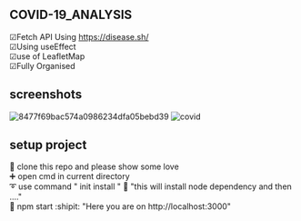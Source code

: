 ## COVID-19_ANALYSIS
&#9745;Fetch API Using https://disease.sh/ <br />
&#9745;Using useEffect <br />
&#9745;use of LeafletMap <br />
&#9745;Fully Organised <br />

## screenshots
![8477f69bac574a0986234dfa05bebd39](https://user-images.githubusercontent.com/30805079/89271354-356da400-d65a-11ea-9c08-91c85627085f.png)
![covid](https://user-images.githubusercontent.com/30805079/89271361-38689480-d65a-11ea-9970-53f66b6c2e0f.png)

## setup project
:trident: clone this repo and please show some love <br />
:heavy_plus_sign: open cmd in current directory <br />
:curly_loop: use command " init install " :white_flower: "this will install node dependency and then ...." <br />
:100: npm start  :shipit: "Here you are on http://localhost:3000" <br />
